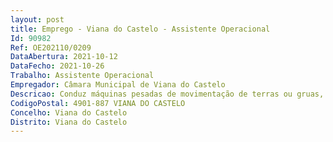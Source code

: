 ```yaml
--- 
layout: post
title: Emprego - Viana do Castelo - Assistente Operacional
Id: 90982
Ref: OE202110/0209
DataAbertura: 2021-10-12
DataFecho: 2021-10-26
Trabalho: Assistente Operacional
Empregador: Câmara Municipal de Viana do Castelo
Descricao: Conduz máquinas pesadas de movimentação de terras ou gruas, manobrando também sistemas hidráulicos ou mecânicos complementares das viaturas  Zela pela conservação e limpeza das viaturas  verifica diariamente os níveis de óleo e água.
CodigoPostal: 4901-887 VIANA DO CASTELO
Concelho: Viana do Castelo
Distrito: Viana do Castelo
--- 
```

